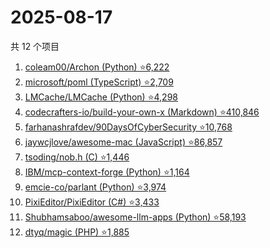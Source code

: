 # 2025-08-17

共 12 个项目

<!-- BEGIN GITHUB -->
<!-- 最后更新时间 2025-08-17 18:09:28 +0800 -->
1. [coleam00/Archon (Python) ⭐6,222](https://github.com/coleam00/Archon)
1. [microsoft/poml (TypeScript) ⭐2,709](https://github.com/microsoft/poml)
1. [LMCache/LMCache (Python) ⭐4,298](https://github.com/LMCache/LMCache)
1. [codecrafters-io/build-your-own-x (Markdown) ⭐410,846](https://github.com/codecrafters-io/build-your-own-x)
1. [farhanashrafdev/90DaysOfCyberSecurity ⭐10,768](https://github.com/farhanashrafdev/90DaysOfCyberSecurity)
1. [jaywcjlove/awesome-mac (JavaScript) ⭐86,857](https://github.com/jaywcjlove/awesome-mac)
1. [tsoding/nob.h (C) ⭐1,446](https://github.com/tsoding/nob.h)
1. [IBM/mcp-context-forge (Python) ⭐1,164](https://github.com/IBM/mcp-context-forge)
1. [emcie-co/parlant (Python) ⭐3,974](https://github.com/emcie-co/parlant)
1. [PixiEditor/PixiEditor (C#) ⭐3,433](https://github.com/PixiEditor/PixiEditor)
1. [Shubhamsaboo/awesome-llm-apps (Python) ⭐58,193](https://github.com/Shubhamsaboo/awesome-llm-apps)
1. [dtyq/magic (PHP) ⭐1,885](https://github.com/dtyq/magic)
<!-- END GITHUB -->